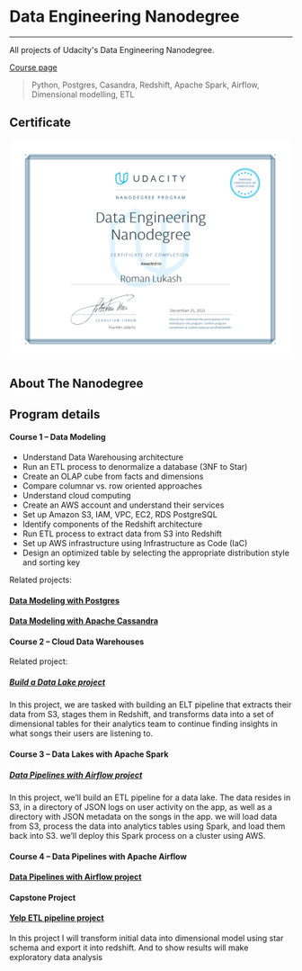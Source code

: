 # Data Engineering Nanodegree
---

All projects of Udacity's Data Engineering Nanodegree.

[Course page](https://www.udacity.com/course/data-engineer-nanodegree--nd027)


> Python, Postgres, Casandra, Redshift, Apache Spark, Airflow,  
> Dimensional modelling, ETL

## Certificate

<img src="./docs/udacity-dend-cert.svg" alt="certificate" style="zoom:50%;" />

## About The Nanodegree

## Program details


#### **Course 1 – Data Modeling**
- Understand Data Warehousing architecture
- Run an ETL process to denormalize a database (3NF to Star)
- Create an OLAP cube from facts and dimensions
- Compare columnar vs. row oriented approaches
- Understand cloud computing
- Create an AWS account and understand their services
- Set up Amazon S3, IAM, VPC, EC2, RDS PostgreSQL
- Identify components of the Redshift architecture
- Run ETL process to extract data from S3 into Redshift
- Set up AWS infrastructure using Infrastructure as Code
(IaC)
- Design an optimized table by selecting the appropriate
distribution style and sorting key

Related projects:
#### [Data Modeling with Postgres](https://github.com/happytomatoe/data-modeling-with-postgres)
#### [Data Modeling with Apache Cassandra](https://github.com/happytomatoe/data-modeling-with-cassandra)


#### **Course 2 – Cloud Data Warehouses**

Related project: 

#####  [Build a Data Lake project](https://github.com/happytomatoe/data-modeling-with-redshift)
In this project, we are tasked with building an ELT pipeline that
extracts their data from S3, stages them in Redshift, and transforms
data into a set of dimensional tables for their analytics team to
continue finding insights in what songs their users are listening to.

#### **Course 3 – Data Lakes with Apache Spark**

##### [Data Pipelines with Airflow project]()
In this project, we’ll build an ETL pipeline for a data lake. The data
resides in S3, in a directory of JSON logs on user activity on the app,
as well as a directory with JSON metadata on the songs in the app.
we will load data from S3, process the data into analytics tables
using Spark, and load them back into S3. we’ll deploy this Spark
process on a cluster using AWS.

#### **Course 4 – Data Pipelines with Apache Airflow**

#### [Data Pipelines with Airflow project](https://github.com/happytomatoe/data-pipelines-with-airflow)

#### **Capstone Project**

#### [Yelp ETL pipeline project](https://github.com/happytomatoe/yelp-etl-pipeline)
In this project I will transform initial data into dimensional model using star schema and export it into redshift. 
And to show results will make exploratory data analysis